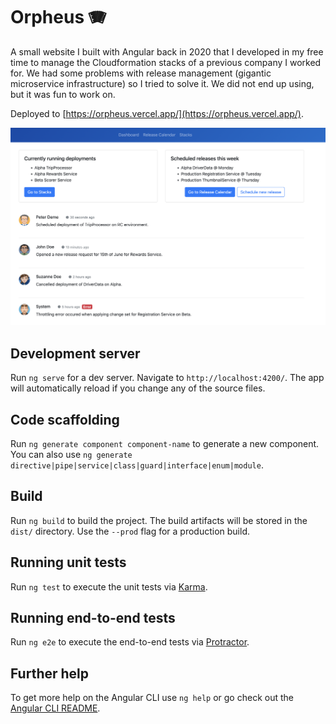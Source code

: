 # Orpheus 🪗

A small website I built with Angular back in 2020 that I developed in my free time to manage the Cloudformation stacks of a previous company I worked for. We had some problems with release management (gigantic microservice infrastructure) so I tried to solve it. We did not end up using, but it was fun to work on. 

Deployed to [https://orpheus.vercel.app/](https://orpheus.vercel.app/).

<p align="center">
  <img src="assets/site_screenshot.png">
</p>

## Development server

Run `ng serve` for a dev server. Navigate to `http://localhost:4200/`. The app will automatically reload if you change any of the source files.

## Code scaffolding

Run `ng generate component component-name` to generate a new component. You can also use `ng generate directive|pipe|service|class|guard|interface|enum|module`.

## Build

Run `ng build` to build the project. The build artifacts will be stored in the `dist/` directory. Use the `--prod` flag for a production build.

## Running unit tests

Run `ng test` to execute the unit tests via [Karma](https://karma-runner.github.io).

## Running end-to-end tests

Run `ng e2e` to execute the end-to-end tests via [Protractor](http://www.protractortest.org/).

## Further help

To get more help on the Angular CLI use `ng help` or go check out the [Angular CLI README](https://github.com/angular/angular-cli/blob/master/README.md).
